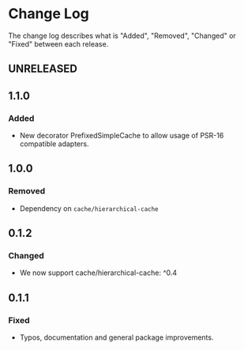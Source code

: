 # Change Log

The change log describes what is "Added", "Removed", "Changed" or "Fixed" between each release. 

## UNRELEASED

## 1.1.0

### Added

 - New decorator PrefixedSimpleCache to allow usage of PSR-16 compatible adapters.

## 1.0.0

### Removed 

- Dependency on `cache/hierarchical-cache`

## 0.1.2

### Changed

- We now support cache/hierarchical-cache: ^0.4

## 0.1.1

### Fixed

- Typos, documentation and general package improvements.


